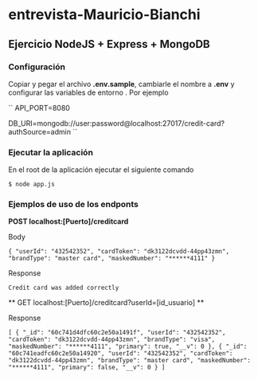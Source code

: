 # entrevista-Mauricio-Bianchi
## Ejercicio NodeJS + Express + MongoDB

### Configuración

Copiar y pegar el archivo **.env.sample**, cambiarle el nombre a **.env** y configurar las variables de entorno . Por ejemplo

``
API_PORT=8080

DB_URI=mongodb://user:password@localhost:27017/credit-card?authSource=admin
``

### Ejecutar la aplicación

En el root de la aplicación ejecutar el siguiente comando

``
$ node app.js
``

### Ejemplos de uso de los endponts

**POST localhost:[Puerto]/creditcard**

Body 

``
{
  "userId": "432542352",
  "cardToken": "dk3122dcvdd-44pp43zmn",
  "brandType": "master card",
  "maskedNumber": "******4111"
}
``

Response 

``
Credit card was added correctly
``

** GET localhost:[Puerto]/creditcard?userId=[id_usuario] **

Response

``
[
    {
        "_id": "60c741d4dfc60c2e50a1491f",
        "userId": "432542352",
        "cardToken": "dk3122dcvdd-44pp43zmn",
        "brandType": "visa",
        "maskedNumber": "******4111",
        "primary": true,
        "__v": 0
    },
    {
        "_id": "60c741eadfc60c2e50a14920",
        "userId": "432542352",
        "cardToken": "dk3122dcvdd-44pp43zmn",
        "brandType": "master card",
        "maskedNumber": "******4111",
        "primary": false,
        "__v": 0
    }
]
``

